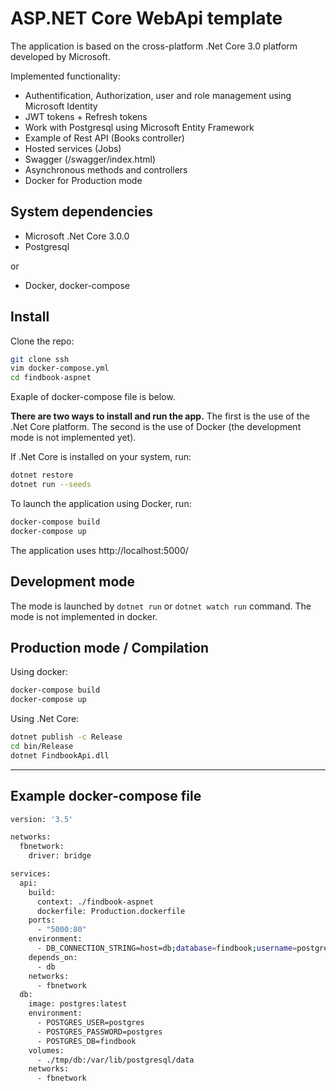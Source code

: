 ASP.NET Core WebApi template
============================
The application is based on the cross-platform .Net Core 3.0 platform developed by Microsoft.

Implemented functionality:
* Authentification, Authorization, user and role management using Microsoft Identity
* JWT tokens + Refresh tokens
* Work with Postgresql using Microsoft Entity Framework
* Example of Rest API (Books controller)
* Hosted services (Jobs)
* Swagger (/swagger/index.html)
* Asynchronous methods and controllers
* Docker for Production mode

## System dependencies

- Microsoft .Net Core 3.0.0
- Postgresql

or
- Docker, docker-compose

## Install

Clone the repo:
```sh
git clone ssh
vim docker-compose.yml
cd findbook-aspnet
```
Exaple of docker-compose file is below.

**There are two ways to install and run the app.** The first is the use of the .Net Core platform. The second is the use of Docker (the development mode is not implemented yet).

If .Net Core is installed on your system, run:
```sh
dotnet restore
dotnet run --seeds
```
To launch the application using Docker, run:
```sh
docker-compose build
docker-compose up
```
The application uses http://localhost:5000/

## Development mode

The mode is launched by `dotnet run` or `dotnet watch run` command. The mode is not implemented in docker.

## Production mode / Compilation

Using docker:
```sh
docker-compose build
docker-compose up
```
Using .Net Core:
```sh
dotnet publish -c Release
cd bin/Release
dotnet FindbookApi.dll
```

<hr>

## Example docker-compose file
```sh
version: '3.5'

networks:
  fbnetwork:
    driver: bridge

services:
  api:
    build:
      context: ./findbook-aspnet
      dockerfile: Production.dockerfile
    ports:
      - "5000:80"
    environment:
      - DB_CONNECTION_STRING=host=db;database=findbook;username=postgres;password=postgres
    depends_on:
      - db
    networks:
      - fbnetwork
  db:
    image: postgres:latest
    environment:
      - POSTGRES_USER=postgres
      - POSTGRES_PASSWORD=postgres
      - POSTGRES_DB=findbook
    volumes:
      - ./tmp/db:/var/lib/postgresql/data
    networks:
      - fbnetwork

```
